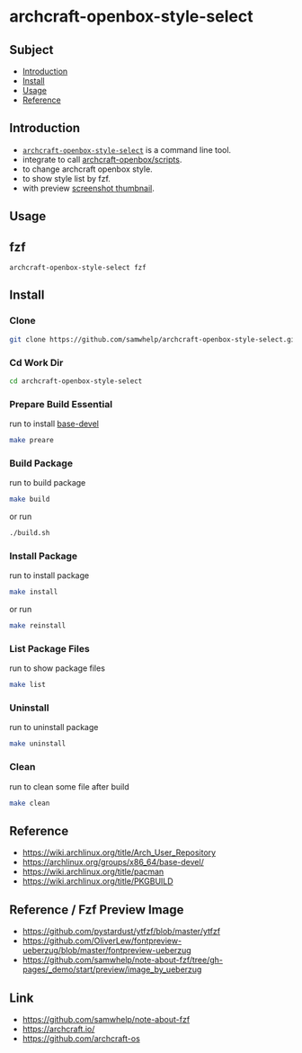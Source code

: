 # archcraft-openbox-style-select


## Subject

* [Introduction](#introduction)
* [Install](#install)
* [Usage](#usage)
* [Reference](#reference)


## Introduction

* [`archcraft-openbox-style-select`](files/archcraft-openbox-style-select) is a command line tool.
* integrate to call [archcraft-openbox/scripts](https://github.com/archcraft-os/archcraft-openbox/tree/main/files/scripts).
* to change archcraft openbox style.
* to show style list by fzf.
* with preview [screenshot thumbnail](https://github.com/samwhelp/archcraft-openbox-style-select/tree/main/files/share/style).

## Usage

## fzf

```
archcraft-openbox-style-select fzf
```


## Install

### Clone

``` sh
git clone https://github.com/samwhelp/archcraft-openbox-style-select.git
```

### Cd Work Dir

``` sh
cd archcraft-openbox-style-select
```

### Prepare Build Essential

run to install [base-devel](https://archlinux.org/groups/x86_64/base-devel/)

``` sh
make preare
```

### Build Package

run to build package

``` sh
make build
```

or run

``` sh
./build.sh
```

### Install Package


run to install package

``` sh
make install
```

or run

``` sh
make reinstall
```

### List Package Files

run to show package files

``` sh
make list
```

### Uninstall

run to uninstall package

``` sh
make uninstall
```

### Clean

run to clean some file after build

``` sh
make clean
```


## Reference

* https://wiki.archlinux.org/title/Arch_User_Repository
* https://archlinux.org/groups/x86_64/base-devel/
* https://wiki.archlinux.org/title/pacman
* https://wiki.archlinux.org/title/PKGBUILD


## Reference / Fzf Preview Image

* https://github.com/pystardust/ytfzf/blob/master/ytfzf
* https://github.com/OliverLew/fontpreview-ueberzug/blob/master/fontpreview-ueberzug
* https://github.com/samwhelp/note-about-fzf/tree/gh-pages/_demo/start/preview/image_by_ueberzug


## Link

* https://github.com/samwhelp/note-about-fzf
* https://archcraft.io/
* https://github.com/archcraft-os
